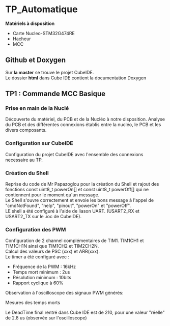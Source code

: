# TP_Automatique  

__Matériels à disposition__  
- Carte Nucleo-STM32G474RE
- Hacheur 
- MCC

## Github et Doxygen
Sur __la master__ se trouve le projet CubeIDE.  
Le dossier __html__ dans Cube IDE contient la documentation Doxygen

## TP1  : Commande MCC Basique

### Prise en main de la Nuclé
Découverte du matériel, du PCB et de la Nucléo à notre disposition. Analyse du PCB et des différentes connexions établis entre la nucléo, le PCB et les divers composants.  

### Configuration sur CubeIDE 
Configuration du projet CubeIDE avec l'ensemble des connexions necessaire au TP. 

### Création du Shell
Reprise du code de Mr Papazoglou pour la création du Shell et rajout des fonctions const uint8_t powerOn[] et const uint8_t powerOff[] qui ne contiennent pour le moment qu'un message.  
Le Shell s'ouvre correctement et envoie les bons message à l'appel de "cmdNotFound", "help", "pinout", "powerOn" et "powerOff".  
LE shell a été configuré à l'aide de liason UART. (USART2_RX et USART2_TX sur le .ioc de CubeIDE).  

### Configuration des PWM  
Configuration de 2 channel complémentaires de TIM1. TIM1CH1 et TIM1CH1N ainsi que TIM1CH2 et TIM2CH2N.  
Calcul des valeurs de PSC (xxx) et ARR(xxx).  
Le timer a été configuré avec :  
- Fréquence de la PWM : 16kHz
- Temps mort minimum : 2us
- Résolution minimum : 10bits
- Rapport cyclique à 60%

Observation à l'oscilloscope des signaux PWM générés:  

Mesures des temps morts  


Le DeadTime final rentré dans Cube IDE est de 210, pour une valeur "réelle" de 2.8 us (observée sur l'oscilloscope)

